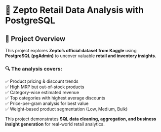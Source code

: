 # 🛒 Zepto Retail Data Analysis with PostgreSQL  

## 📌 Project Overview  
This project explores **Zepto’s official dataset from Kaggle** using **PostgreSQL (pgAdmin)** to uncover valuable **retail and inventory insights**.  

### 🔍 The analysis covers:  
✅ Product pricing & discount trends  
✅ High MRP but out-of-stock products  
✅ Category-wise estimated revenue  
✅ Top categories with highest average discounts  
✅ Price-per-gram analysis for best value  
✅ Weight-based product segmentation (Low, Medium, Bulk)  

This project demonstrates **SQL data cleaning, aggregation, and business insight generation** for real-world retail analytics.  
